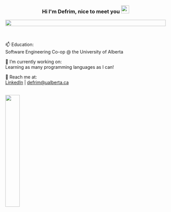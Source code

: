 <h3 align="center">Hi I'm Defrim, nice to meet you 
<img alt="" src="https://raw.githubusercontent.com/MartinHeinz/MartinHeinz/master/wave.gif" width = 25px>
</h3>

<img height=20px alt="" src="https://cutewallpaper.org/24/blue-divider-png/bluelinepng1-wrbe-fm1069.png" width=100%>


<a href="#x">
<div align="center">
<img alt="" src="https://readme-typing-svg.herokuapp.com?lines=Student+of+programming+✏️;Game+developer+🚀;App+designer+📱;&center=true&width=500&height=35">
</div>
</a>

<br>
<br>

 
<div>
     
📫 Education: </br>
     Software Engineering Co-op @ the University of Alberta </br>

🔭 I’m currently working on: </br>
     Learning as many programming languages as I can! </br>

💬 Reach me at: </br>
     [LinkedIn](https://www.linkedin.com/in/defrim-binakaj-7124751b5/) | defrim@ualberta.ca </br>
</div>

<br>

<div padding=64px>
<img width="30%" src="https://github-readme-stats.vercel.app/api/top-langs/?username=DefrimBinakaj&layout=compact&theme=tokyonight&langs_count=8,555555,111111&border_color=1DA1F2&title_color=1DA1F2&text_color=a7a1ff&langs_count=10&hide_progress=true"/>
</div>



